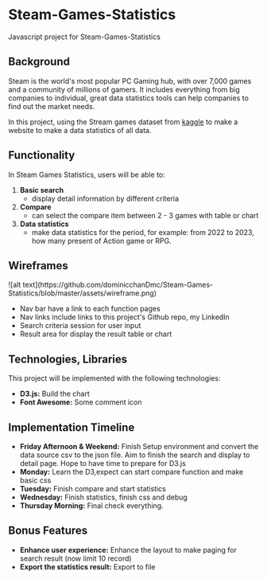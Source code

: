 # Steam-Games-Statistics
Javascript project for Steam-Games-Statistics

<h2>Background</h2>
Steam is the world's most popular PC Gaming hub, with over 7,000 games and a community of millions of gamers. It includes everything from big companies to individual, great data statistics tools can help companies to find out the market needs. 

In this project, using the Stream games dataset from <a href='https://www.kaggle.com/datasets/mikekzan/steam-games-dlcs?select=steam.csv'>kaggle</a> to make a website to make a data statistics of all data.

<h2>Functionality</h2>
In Steam Games Statistics, users will be able to:
<ol>
  <li>
    <b>Basic search</b>
    <ul>
      <li>display detail information by different criteria</li>
    </ul>
  </li>
  <li>
    <b>Compare</b>
    <ul>
      <li>can select the compare item between 2 - 3 games with table or chart</li>
    </ul>
  </li>
  <li>
    <b>Data statistics</b>
    <ul>
      <li>make data statistics for the period, 
      for example:  from 2022 to 2023, how many present of Action game or RPG.</li>
    </ul>
  </li>
</ol>
<h2>Wireframes</h2>
![alt text](https://github.com/dominicchanDmc/Steam-Games-Statistics/blob/master/assets/wireframe.png)

<ul>
  <li>Nav bar have a link to each function pages</li>
  <li>Nav links include links to this project's Github repo, my LinkedIn</li>
  <li>Search criteria session for user input</li>
  <li>Result area for display the result table or chart</li>
</ul>
<h2>Technologies, Libraries</h2>
This project will be implemented with the following technologies:
<ul>
  <li><b>D3.js:</b> Build the chart </li>
   <li><b>Font Awesome:</b> Some comment icon 
</li>
</ul>
<h2>Implementation Timeline</h2>
<ul>
  <li><b>Friday Afternoon & Weekend:</b> Finish Setup environment and convert the data source csv to the json file. Aim to     finish the search and display to detail page. Hope to have time to prepare for D3.js</li>
  <li><b>Monday:</b> Learn the D3,expect can start compare function and make basic css</li>
  <li><b>Tuesday:</b> Finish compare and start statistics </li>
  <li><b>Wednesday:</b> Finish statistics, finish css and debug</li>
  <li><b>Thursday Morning:</b> Final check everything.</li>
</ul>
<h2>Bonus Features</h2>
<ul>
  <li><b>Enhance user experience:</b> Enhance the layout to make paging for search result (now limit 10 record)
</li>
  <li><b>Export the statistics result:</b> Export to file
</li>
</ul>
